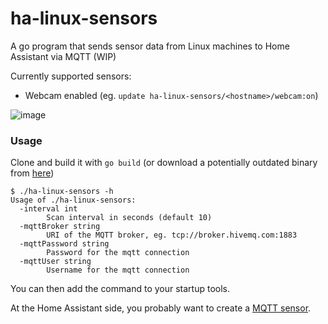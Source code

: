 # ha-linux-sensors

A go program that sends sensor data from Linux machines to Home Assistant via MQTT (WIP)

Currently supported sensors:
- Webcam enabled (eg. `update ha-linux-sensors/<hostname>/webcam:on`)

![image](https://user-images.githubusercontent.com/3121306/129533094-9eb04987-541f-4809-a9fa-0068e0bd96b1.png)


### Usage

Clone and build it with `go build` (or download a potentially outdated binary from [here](https://github.com/mammuth/ha-linux-sensors/releases))

```
$ ./ha-linux-sensors -h
Usage of ./ha-linux-sensors:
  -interval int
    	Scan interval in seconds (default 10)
  -mqttBroker string
    	URI of the MQTT broker, eg. tcp://broker.hivemq.com:1883
  -mqttPassword string
    	Password for the mqtt connection
  -mqttUser string
    	Username for the mqtt connection
```

You can then add the command to your startup tools.

At the Home Assistant side, you probably want to create a [MQTT sensor](https://www.home-assistant.io/integrations/binary_sensor.mqtt/).
